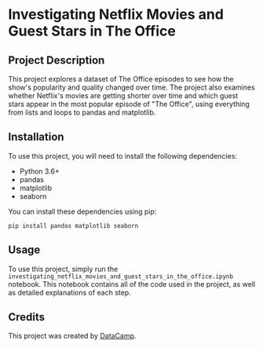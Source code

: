 # Investigating Netflix Movies and Guest Stars in The Office

## Project Description
This project explores a dataset of The Office episodes to see how the show's popularity and quality changed over time. The project also examines whether Netflix's movies are getting shorter over time and which guest stars appear in the most popular episode of "The Office", using everything from lists and loops to pandas and matplotlib.

## Installation

To use this project, you will need to install the following dependencies:

- Python 3.6+
- pandas
- matplotlib
- seaborn

You can install these dependencies using pip:

```
pip install pandas matplotlib seaborn
```

## Usage

To use this project, simply run the `investigating_netflix_movies_and_guest_stars_in_the_office.ipynb` notebook. This notebook contains all of the code used in the project, as well as detailed explanations of each step.

## Credits

This project was created by [DataCamp](https://www.datacamp.com/).